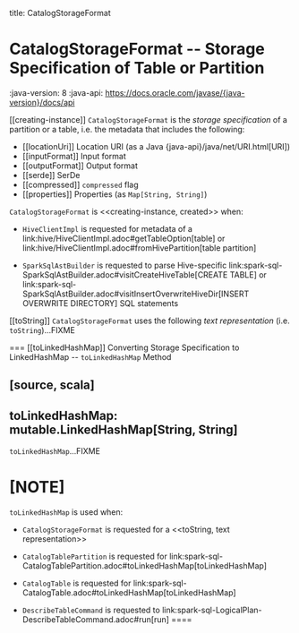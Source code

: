 title: CatalogStorageFormat

# CatalogStorageFormat -- Storage Specification of Table or Partition

:java-version: 8
:java-api: https://docs.oracle.com/javase/{java-version}/docs/api

[[creating-instance]]
`CatalogStorageFormat` is the *storage specification* of a partition or a table, i.e. the metadata that includes the following:

* [[locationUri]] Location URI (as a Java {java-api}/java/net/URI.html[URI])
* [[inputFormat]] Input format
* [[outputFormat]] Output format
* [[serde]] SerDe
* [[compressed]] `compressed` flag
* [[properties]] Properties (as `Map[String, String]`)

`CatalogStorageFormat` is <<creating-instance, created>> when:

* `HiveClientImpl` is requested for metadata of a link:hive/HiveClientImpl.adoc#getTableOption[table] or link:hive/HiveClientImpl.adoc#fromHivePartition[table partition]

* `SparkSqlAstBuilder` is requested to parse Hive-specific link:spark-sql-SparkSqlAstBuilder.adoc#visitCreateHiveTable[CREATE TABLE] or link:spark-sql-SparkSqlAstBuilder.adoc#visitInsertOverwriteHiveDir[INSERT OVERWRITE DIRECTORY] SQL statements

[[toString]]
`CatalogStorageFormat` uses the following *text representation* (i.e. `toString`)...FIXME

=== [[toLinkedHashMap]] Converting Storage Specification to LinkedHashMap -- `toLinkedHashMap` Method

[source, scala]
----
toLinkedHashMap: mutable.LinkedHashMap[String, String]
----

`toLinkedHashMap`...FIXME

[NOTE]
====
`toLinkedHashMap` is used when:

* `CatalogStorageFormat` is requested for a <<toString, text representation>>

* `CatalogTablePartition` is requested for link:spark-sql-CatalogTablePartition.adoc#toLinkedHashMap[toLinkedHashMap]

* `CatalogTable` is requested for link:spark-sql-CatalogTable.adoc#toLinkedHashMap[toLinkedHashMap]

* `DescribeTableCommand` is requested to link:spark-sql-LogicalPlan-DescribeTableCommand.adoc#run[run]
====
